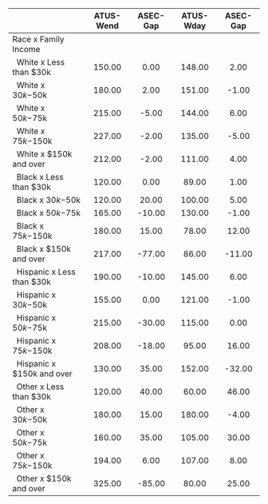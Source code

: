 
|                      |    ATUS-Wend |     ASEC-Gap |    ATUS-Wday |     ASEC-Gap |
| -------------------- | :----------: | :----------: | :----------: | :----------: |
| Race x Family Income |              |              |              |              |
| &nbsp;&nbsp;White x Less than $30k |       150.00 |         0.00 |       148.00 |         2.00 |
| &nbsp;&nbsp;White x $30k-$50k |       180.00 |         2.00 |       151.00 |        -1.00 |
| &nbsp;&nbsp;White x $50k-$75k |       215.00 |        -5.00 |       144.00 |         6.00 |
| &nbsp;&nbsp;White x $75k-$150k |       227.00 |        -2.00 |       135.00 |        -5.00 |
| &nbsp;&nbsp;White x $150k and over |       212.00 |        -2.00 |       111.00 |         4.00 |
| &nbsp;&nbsp;Black x Less than $30k |       120.00 |         0.00 |        89.00 |         1.00 |
| &nbsp;&nbsp;Black x $30k-$50k |       120.00 |        20.00 |       100.00 |         5.00 |
| &nbsp;&nbsp;Black x $50k-$75k |       165.00 |       -10.00 |       130.00 |        -1.00 |
| &nbsp;&nbsp;Black x $75k-$150k |       180.00 |        15.00 |        78.00 |        12.00 |
| &nbsp;&nbsp;Black x $150k and over |       217.00 |       -77.00 |        86.00 |       -11.00 |
| &nbsp;&nbsp;Hispanic x Less than $30k |       190.00 |       -10.00 |       145.00 |         6.00 |
| &nbsp;&nbsp;Hispanic x $30k-$50k |       155.00 |         0.00 |       121.00 |        -1.00 |
| &nbsp;&nbsp;Hispanic x $50k-$75k |       215.00 |       -30.00 |       115.00 |         0.00 |
| &nbsp;&nbsp;Hispanic x $75k-$150k |       208.00 |       -18.00 |        95.00 |        16.00 |
| &nbsp;&nbsp;Hispanic x $150k and over |       130.00 |        35.00 |       152.00 |       -32.00 |
| &nbsp;&nbsp;Other x Less than $30k |       120.00 |        40.00 |        60.00 |        46.00 |
| &nbsp;&nbsp;Other x $30k-$50k |       180.00 |        15.00 |       180.00 |        -4.00 |
| &nbsp;&nbsp;Other x $50k-$75k |       160.00 |        35.00 |       105.00 |        30.00 |
| &nbsp;&nbsp;Other x $75k-$150k |       194.00 |         6.00 |       107.00 |         8.00 |
| &nbsp;&nbsp;Other x $150k and over |       325.00 |       -85.00 |        80.00 |        25.00 |

